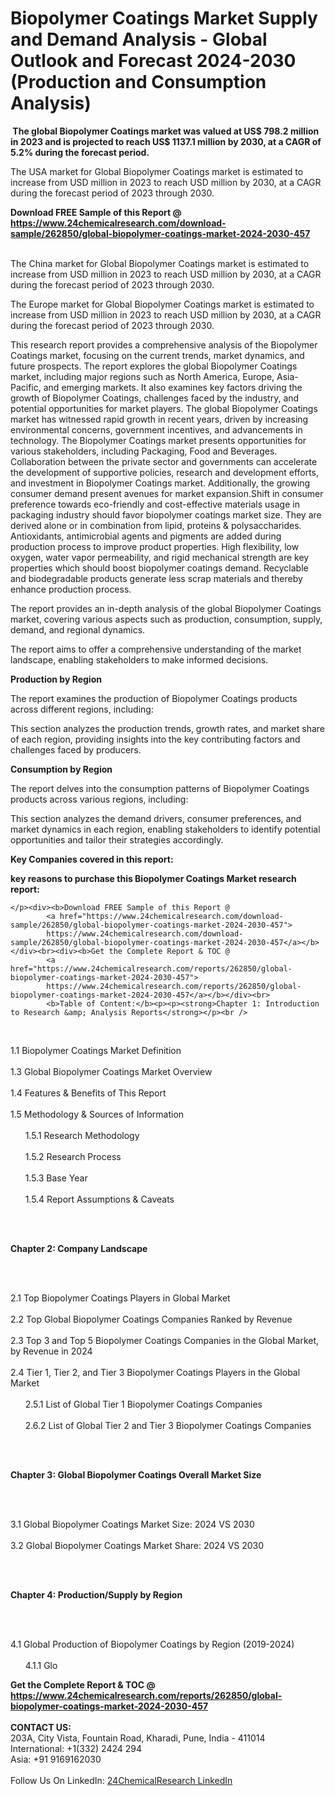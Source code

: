<h1>Biopolymer Coatings Market Supply and Demand Analysis - Global Outlook and Forecast 2024-2030 (Production and Consumption Analysis)</h1><p><strong> The global Biopolymer Coatings market was valued at US$ 798.2 million in 2023 and is projected to reach US$ 1137.1 million by 2030, at a CAGR of 5.2% during the forecast period. </strong></p><p>
</p><p>The USA market for Global Biopolymer Coatings market is estimated to increase from USD million in 2023 to reach USD million by 2030, at a CAGR during the forecast period of 2023 through 2030.</p><div><b>Download FREE Sample of this Report @ 
            <a href="https://www.24chemicalresearch.com/download-sample/262850/global-biopolymer-coatings-market-2024-2030-457">
            https://www.24chemicalresearch.com/download-sample/262850/global-biopolymer-coatings-market-2024-2030-457</a></b></div><br><p>
</p><p>The China market for Global Biopolymer Coatings market is estimated to increase from USD million in 2023 to reach USD million by 2030, at a CAGR during the forecast period of 2023 through 2030.</p><p>
</p><p>The Europe market for Global Biopolymer Coatings market is estimated to increase from USD million in 2023 to reach USD million by 2030, at a CAGR during the forecast period of 2023 through 2030.</p><p>
</p><p>This research report provides a comprehensive analysis of the Biopolymer Coatings market, focusing on the current trends, market dynamics, and future prospects. The report explores the global Biopolymer Coatings market, including major regions such as North America, Europe, Asia-Pacific, and emerging markets. It also examines key factors driving the growth of Biopolymer Coatings, challenges faced by the industry, and potential opportunities for market players. The global Biopolymer Coatings market has witnessed rapid growth in recent years, driven by increasing environmental concerns, government incentives, and advancements in technology. The Biopolymer Coatings market presents opportunities for various stakeholders, including Packaging, Food and Beverages. Collaboration between the private sector and governments can accelerate the development of supportive policies, research and development efforts, and investment in Biopolymer Coatings market. Additionally, the growing consumer demand present avenues for market expansion.Shift in consumer preference towards eco-friendly and cost-effective materials usage in packaging industry should favor biopolymer coatings market size. They are derived alone or in combination from lipid, proteins &amp; polysaccharides. Antioxidants, antimicrobial agents and pigments are added during production process to improve product properties. High flexibility, low oxygen, water vapor permeability, and rigid mechanical strength are key properties which should boost biopolymer coatings demand. Recyclable and biodegradable products generate less scrap materials and thereby enhance production process.</p><p>
</p><p>The report provides an in-depth analysis of the global Biopolymer Coatings market, covering various aspects such as production, consumption, supply, demand, and regional dynamics.</p><p>
</p><p>The report aims to offer a comprehensive understanding of the market landscape, enabling stakeholders to make informed decisions.</p><p>
</p><p><strong>Production by Region</strong></p><p>
</p><p>The report examines the production of Biopolymer Coatings products across different regions, including:</p><p>
</p><p>
</p><p>This section analyzes the production trends, growth rates, and market share of each region, providing insights into the key contributing factors and challenges faced by producers.</p><p>
</p><p><strong>Consumption by Region</strong></p><p>
</p><p>The report delves into the consumption patterns of Biopolymer Coatings products across various regions, including:</p><p>
</p><p>
</p><p>This section analyzes the demand drivers, consumer preferences, and market dynamics in each region, enabling stakeholders to identify potential opportunities and tailor their strategies accordingly.</p><p>
<strong>Key Companies covered in this report:</strong></p><p>
</p><p>
</p><p><strong>key reasons to purchase this Biopolymer Coatings Market research report:</strong></p><p>

	</p><div><b>Download FREE Sample of this Report @ 
            <a href="https://www.24chemicalresearch.com/download-sample/262850/global-biopolymer-coatings-market-2024-2030-457">
            https://www.24chemicalresearch.com/download-sample/262850/global-biopolymer-coatings-market-2024-2030-457</a></b></div><br><div><b>Get the Complete Report & TOC @ 
            <a href="https://www.24chemicalresearch.com/reports/262850/global-biopolymer-coatings-market-2024-2030-457">
            https://www.24chemicalresearch.com/reports/262850/global-biopolymer-coatings-market-2024-2030-457</a></b></div><br>
            <b>Table of Content:</b><p><p><strong>Chapter 1: Introduction to Research &amp; Analysis Reports</strong></p><br />
<br />
<p>1.1 Biopolymer Coatings Market Definition<br /><br />
1.3 Global Biopolymer Coatings Market Overview<br /><br />
1.4 Features &amp; Benefits of This Report<br /><br />
1.5 Methodology &amp; Sources of Information<br /><br />
&nbsp;&nbsp;&nbsp;&nbsp;&nbsp; 1.5.1 Research Methodology<br /><br />
&nbsp;&nbsp;&nbsp;&nbsp;&nbsp; 1.5.2 Research Process<br /><br />
&nbsp;&nbsp;&nbsp;&nbsp;&nbsp; 1.5.3 Base Year<br /><br />
&nbsp;&nbsp;&nbsp;&nbsp;&nbsp; 1.5.4 Report Assumptions &amp; Caveats</p><br />
<br />
<p><strong>Chapter 2: Company Landscape</strong></p><br />
<br />
<p>2.1 Top Biopolymer Coatings Players in Global Market<br /><br />
2.2 Top Global Biopolymer Coatings Companies Ranked by Revenue<br /><br />
2.3 Top 3 and Top 5 Biopolymer Coatings Companies in the Global Market, by Revenue in 2024<br /><br />
2.4 Tier 1, Tier 2, and Tier 3 Biopolymer Coatings Players in the Global Market<br /><br />
&nbsp;&nbsp;&nbsp;&nbsp;&nbsp; 2.5.1 List of Global Tier 1 Biopolymer Coatings Companies<br /><br />
&nbsp;&nbsp;&nbsp;&nbsp;&nbsp; 2.6.2 List of Global Tier 2 and Tier 3 Biopolymer Coatings Companies</p><br />
<br />
<p><strong>Chapter 3: Global Biopolymer Coatings Overall Market Size</strong></p><br />
<br />
<p>3.1 Global Biopolymer Coatings Market Size: 2024 VS 2030<br /><br />
3.2 Global Biopolymer Coatings Market Share: 2024 VS 2030</p><br />
<br />
<p><strong>Chapter 4: Production/Supply by Region</strong></p><br />
<br />
<p>4.1 Global Production of Biopolymer Coatings by Region (2019-2024)<br /><br />
&nbsp;&nbsp;&nbsp;&nbsp;&nbsp; 4.1.1 Glo</p><div><b>Get the Complete Report & TOC @ 
            <a href="https://www.24chemicalresearch.com/reports/262850/global-biopolymer-coatings-market-2024-2030-457">
            https://www.24chemicalresearch.com/reports/262850/global-biopolymer-coatings-market-2024-2030-457</a></b></div><br><b>CONTACT US:</b><br>
            203A, City Vista, Fountain Road, Kharadi, Pune, India - 411014<br>
            International: +1(332) 2424 294<br>
            Asia: +91 9169162030 <br><br>
            Follow Us On LinkedIn: <a href="https://www.linkedin.com/company/24chemicalresearch/">24ChemicalResearch LinkedIn</a>